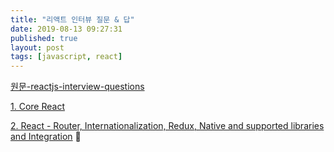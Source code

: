 ```yaml
---
title: "리액트 인터뷰 질문 & 답"
date: 2019-08-13 09:27:31
published: true
layout: post
tags: [javascript, react]
---
```


[원문-reactjs-interview-questions](https://github.com/sudheerj/reactjs-interview-questions)

[1. Core React](/2019/08/13/reactjs-interview-questions-1/)

[2. React - Router, Internationalization, Redux, Native and supported libraries and Integration](/2019/08/21/reactjs-interview-questions-2/)

